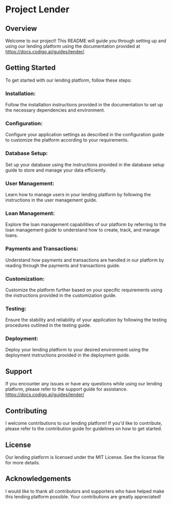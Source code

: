 # Project Lender

## Overview
Welcome to our project! This README will guide you through setting up and using our lending platform using the documentation provided at https://docs.codigo.ai/guides/lender/.

## Getting Started
To get started with our lending platform, follow these steps:

### Installation: 
Follow the installation instructions provided in the documentation to set up the necessary dependencies and environment.
### Configuration: 
Configure your application settings as described in the configuration guide to customize the platform according to your requirements.
### Database Setup: 
Set up your database using the instructions provided in the database setup guide to store and manage your data efficiently.
### User Management:
Learn how to manage users in your lending platform by following the instructions in the user management guide.
### Loan Management: 
Explore the loan management capabilities of our platform by referring to the loan management guide to understand how to create, track, and manage loans.
### Payments and Transactions: 
Understand how payments and transactions are handled in our platform by reading through the payments and transactions guide.
### Customization: 
Customize the platform further based on your specific requirements using the instructions provided in the customization guide.
### Testing: 
Ensure the stability and reliability of your application by following the testing procedures outlined in the testing guide.
### Deployment: 
Deploy your lending platform to your desired environment using the deployment instructions provided in the deployment guide.

## Support
If you encounter any issues or have any questions while using our lending platform, please refer to the support guide for assistance. https://docs.codigo.ai/guides/lender/

## Contributing
I welcome contributions to our lending platform! If you'd like to contribute, please refer to the contribution guide for guidelines on how to get started.

## License
Our lending platform is licensed under the MIT License. See the license file for more details.

## Acknowledgements
I would like to thank all contributors and supporters who have helped make this lending platform possible. Your contributions are greatly appreciated!
